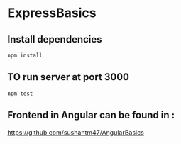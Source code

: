 # ExpressBasics

## Install dependencies
`npm install`

## TO run server at port 3000
`npm test`

## Frontend in Angular can be found in :
https://github.com/sushantm47/AngularBasics

